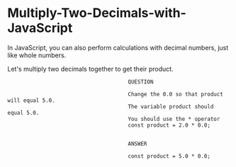 # Multiply-Two-Decimals-with-JavaScript

In JavaScript, you can also perform calculations with decimal numbers, just like whole numbers.

Let's multiply two decimals together to get their product.

                                          QUESTION

                                          Change the 0.0 so that product will equal 5.0.
                                          The variable product should equal 5.0.
                                          You should use the * operator
                                          const product = 2.0 * 0.0;


                                          ANSWER
                                          
                                          const product = 5.0 * 0.0;
